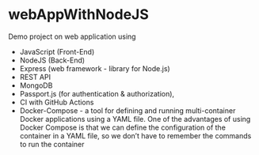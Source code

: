 # webAppWithNodeJS
Demo project on web application using 
- JavaScript (Front-End)
- NodeJS (Back-End) 
- Express (web framework - library for Node.js)
- REST API 
- MongoDB 
- Passport.js (for authentication &amp; authorization), 
- CI with GitHub Actions
- Docker-Compose - a tool for defining and running multi-container Docker applications using a YAML file. 
One of the advantages of using Docker Compose is that we can define the configuration of the container
in a YAML file, so we don’t have to remember the commands to run the container